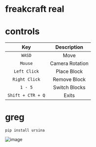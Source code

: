 # freakcraft real

# controls
| Key | Description |
| :---: | :---: |
| `WASD` | Move |
| `Mouse` | Camera Rotation |
| `Left Click` | Place Block |
| `Right Click` | Remove Block |
| `1 - 5` | Switch Blocks |
| `Shift + CTR + Q` | Exits |

# greg

`pip install ursina`


![image](https://github.com/user-attachments/assets/3f7139cd-96e6-49b6-80d4-e2c69fea054f)
